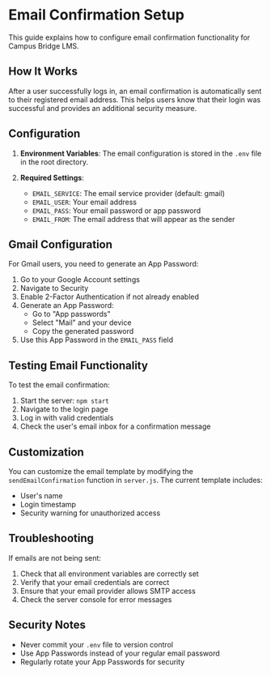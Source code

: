 # Email Confirmation Setup

This guide explains how to configure email confirmation functionality for Campus Bridge LMS.

## How It Works

After a user successfully logs in, an email confirmation is automatically sent to their registered email address. This helps users know that their login was successful and provides an additional security measure.

## Configuration

1. **Environment Variables**: The email configuration is stored in the `.env` file in the root directory.

2. **Required Settings**:
   - `EMAIL_SERVICE`: The email service provider (default: gmail)
   - `EMAIL_USER`: Your email address
   - `EMAIL_PASS`: Your email password or app password
   - `EMAIL_FROM`: The email address that will appear as the sender

## Gmail Configuration

For Gmail users, you need to generate an App Password:

1. Go to your Google Account settings
2. Navigate to Security
3. Enable 2-Factor Authentication if not already enabled
4. Generate an App Password:
   - Go to "App passwords"
   - Select "Mail" and your device
   - Copy the generated password
5. Use this App Password in the `EMAIL_PASS` field

## Testing Email Functionality

To test the email confirmation:

1. Start the server: `npm start`
2. Navigate to the login page
3. Log in with valid credentials
4. Check the user's email inbox for a confirmation message

## Customization

You can customize the email template by modifying the `sendEmailConfirmation` function in `server.js`. The current template includes:
- User's name
- Login timestamp
- Security warning for unauthorized access

## Troubleshooting

If emails are not being sent:
1. Check that all environment variables are correctly set
2. Verify that your email credentials are correct
3. Ensure that your email provider allows SMTP access
4. Check the server console for error messages

## Security Notes

- Never commit your `.env` file to version control
- Use App Passwords instead of your regular email password
- Regularly rotate your App Passwords for security